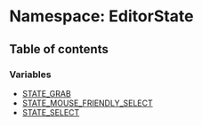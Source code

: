 # Namespace: EditorState

## Table of contents

### Variables

* [STATE\_GRAB](/auto-docs/editor/variables/EditorState.STATE_GRAB.md)
* [STATE\_MOUSE\_FRIENDLY\_SELECT](/auto-docs/editor/variables/EditorState.STATE_MOUSE_FRIENDLY_SELECT.md)
* [STATE\_SELECT](/auto-docs/editor/variables/EditorState.STATE_SELECT.md)

